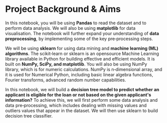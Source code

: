 
# Project Background & Aims

In this notebook, you will be using **Pandas** to read the dataset and to perform data analysis. We will
also be using **matplotlib** for data visualisation. The notebook will further expand your understanding of
**data preprocessing**, by implementing some of the key pre‑processing steps. 

We will be using **sklearn**
for using data mining and **machine learning (ML) algorithms**. The scikit‑learn or sklearn is an opensource
Machine Learning library available in Python for building effective and efficient models. It is built
on **NumPy, SciPy, and matplotlib**. You will also be using NumPy library, which is for numeric
calculations. NumPy is n‑dimensional array, and it is used for Numerical Python, including basic linear
algebra functions, Fourier transforms, advanced random number capabilities.

In this notebook, we will build a **decision tree model to predict whether an applicant is eligible for the
loan or not based on the given applicant's information?** To achieve this, we will first perform some data
analysis and data pre‑processing, which includes dealing with missing values and outliers values
that appear in the dataset. We will then use sklearn to build decision tree classifier.
